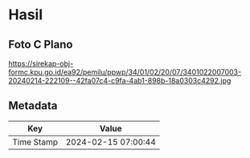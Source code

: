 # Hasil

## Foto C Plano

https://sirekap-obj-formc.kpu.go.id/ea92/pemilu/ppwp/34/01/02/20/07/3401022007003-20240214-222109--42fa07c4-c9fa-4ab1-898b-18a0303c4292.jpg


## Metadata

| Key        | Value               |
| ---------- | ------------------- |
| Time Stamp | 2024-02-15 07:00:44 |



